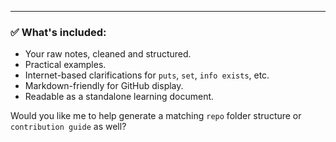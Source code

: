 
---

### ✅ What's included:
- Your raw notes, cleaned and structured.
- Practical examples.
- Internet-based clarifications for `puts`, `set`, `info exists`, etc.
- Markdown-friendly for GitHub display.
- Readable as a standalone learning document.

Would you like me to help generate a matching `repo` folder structure or `contribution guide` as well?
